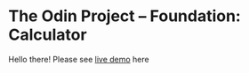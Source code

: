 # The Odin Project – Foundation: Calculator

Hello there! Please see [live demo](https://onestonec.github.io/odin-project-calculator/) here 